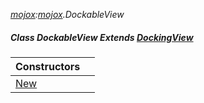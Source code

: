 _[mojox](../../modules/mojox/mojox-module.md):[mojox](../../modules/mojox/mojox-module.md).DockableView_
##### Class DockableView Extends [DockingView](../../modules/mojox/mojox-dockingview.md)

| Constructors | |
|:---|:---|
| [New](mojox-dockableview-new.md) |  |
